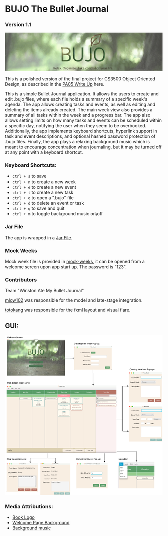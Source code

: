 # BUJO The Bullet Journal
### Version 1.1
![Banner](Banner.png)

This is a polished version of the final project for CS3500 Object Oriented Design, as
described in the [PA05 Write Up](https://markefontenot.notion.site/PA-05-8263d28a81a7473d8372c6579abd6481)
here.

This is a simple Bullet Journal application. It allows the users to create and edit
.bujo files, where each file holds a summary of a specific week's agenda. 
The app allows creating tasks and events, as well as editing and deleting the items 
already created. The main week view also provides a summary of all tasks within the week 
and a progress bar. The app also allows setting limits on how many tasks and events can be
scheduled within a specific day, notifying the user when they seem to be overbooked. Additionally,
the app implements keyboard shortcuts, hyperlink support in task and event descriptions, and optional
hashed password protection of .bujo files. Finally, the app plays a relaxing background music which
is meant to encourage concentration when journaling, but it may be turned off at any point with a 
keyboard shortcut.

### Keyboard Shortcuts:
- `ctrl + s` to save
- `ctrl + n` to create a new week
- `ctrl + e` to create a new event
- `ctrl + t` to create a new task
- `ctrl + o` to open a ".bujo" file
- `ctrl + d` to delete an event or task
- `ctrl + q` to save and quit
- `ctrl + m` to toggle background music on\off

### Jar File
The app is wrapped in a [Jar File](JournalApp.jar).

### Mock Weeks
Mock week file is provided in [mock-weeks](mock-weeks), it can be opened from a welcome screen 
upon app start up. The password is "123".

### Contributors
Team "Winston Ate My Bullet Journal"

[mlow102](https://github.com/mlow102) was responsible for the model and late-stage integration.

[totokang](https://github.com/totokang) was responsible for the fxml layout and visual flare.

## GUI:
![Wireframe](Wireframe.png)

### Media Attributions:
- [Book Logo](https://icons8.com/icon/l6iocFkbmCrh/book)
- [Welcome Page Background](https://imgur.com/gallery/bVovN)
- [Background music](https://pixabay.com/music/solo-piano-flaing-piano-main-8783/)
